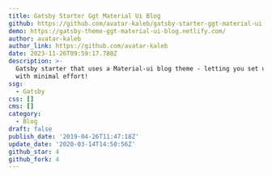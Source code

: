 ```yaml
---
title: Gatsby Starter Ggt Material Ui Blog
github: https://github.com/avatar-kaleb/gatsby-starter-ggt-material-ui-blog
demo: https://gatsby-theme-ggt-material-ui-blog.netlify.com/
author: avatar-kaleb
author_link: https://github.com/avatar-kaleb
date: 2023-11-26T09:59:17.788Z
description: >-
  Gatsby starter that uses a Material-ui blog theme - letting you set up an blog
  with minimal effort!
ssg:
  - Gatsby
css: []
cms: []
category:
  - Blog
draft: false
publish_date: '2019-04-26T11:47:18Z'
update_date: '2020-03-14T14:50:56Z'
github_star: 4
github_fork: 4
---
```


